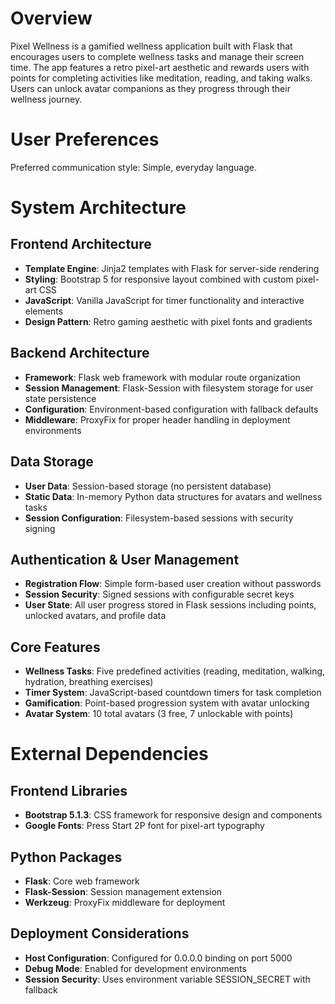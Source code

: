 # Overview

Pixel Wellness is a gamified wellness application built with Flask that encourages users to complete wellness tasks and manage their screen time. The app features a retro pixel-art aesthetic and rewards users with points for completing activities like meditation, reading, and taking walks. Users can unlock avatar companions as they progress through their wellness journey.

# User Preferences

Preferred communication style: Simple, everyday language.

# System Architecture

## Frontend Architecture
- **Template Engine**: Jinja2 templates with Flask for server-side rendering
- **Styling**: Bootstrap 5 for responsive layout combined with custom pixel-art CSS
- **JavaScript**: Vanilla JavaScript for timer functionality and interactive elements
- **Design Pattern**: Retro gaming aesthetic with pixel fonts and gradients

## Backend Architecture
- **Framework**: Flask web framework with modular route organization
- **Session Management**: Flask-Session with filesystem storage for user state persistence
- **Configuration**: Environment-based configuration with fallback defaults
- **Middleware**: ProxyFix for proper header handling in deployment environments

## Data Storage
- **User Data**: Session-based storage (no persistent database)
- **Static Data**: In-memory Python data structures for avatars and wellness tasks
- **Session Configuration**: Filesystem-based sessions with security signing

## Authentication & User Management
- **Registration Flow**: Simple form-based user creation without passwords
- **Session Security**: Signed sessions with configurable secret keys
- **User State**: All user progress stored in Flask sessions including points, unlocked avatars, and profile data

## Core Features
- **Wellness Tasks**: Five predefined activities (reading, meditation, walking, hydration, breathing exercises)
- **Timer System**: JavaScript-based countdown timers for task completion
- **Gamification**: Point-based progression system with avatar unlocking
- **Avatar System**: 10 total avatars (3 free, 7 unlockable with points)

# External Dependencies

## Frontend Libraries
- **Bootstrap 5.1.3**: CSS framework for responsive design and components
- **Google Fonts**: Press Start 2P font for pixel-art typography

## Python Packages
- **Flask**: Core web framework
- **Flask-Session**: Session management extension
- **Werkzeug**: ProxyFix middleware for deployment

## Deployment Considerations
- **Host Configuration**: Configured for 0.0.0.0 binding on port 5000
- **Debug Mode**: Enabled for development environments
- **Session Security**: Uses environment variable SESSION_SECRET with fallback